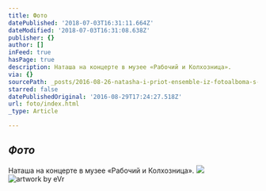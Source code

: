 ```yaml
---
title: Фото
datePublished: '2018-07-03T16:31:11.664Z'
dateModified: '2018-07-03T16:31:08.638Z'
publisher: {}
author: []
inFeed: true
hasPage: true
description: Наташа на концерте в музее «Рабочий и Колхозница».
via: {}
sourcePath: _posts/2016-08-26-natasha-i-priot-ensemble-iz-fotoalboma-s-koncerta-v-muzee.md
starred: false
datePublishedOriginal: '2016-08-29T17:24:27.518Z'
url: foto/index.html
_type: Article

---
```

## _Фото_

Наташа на концерте в музее «Рабочий и Колхозница».
![](https://the-grid-user-content.s3-us-west-2.amazonaws.com/16300fa7-fd3a-4b57-87e9-4f5d2cf454f6.jpg)
![artwork by eVr](https://the-grid-user-content.s3-us-west-2.amazonaws.com/04d8df54-3b58-4bec-bb05-fc661ddfe97a.gif)